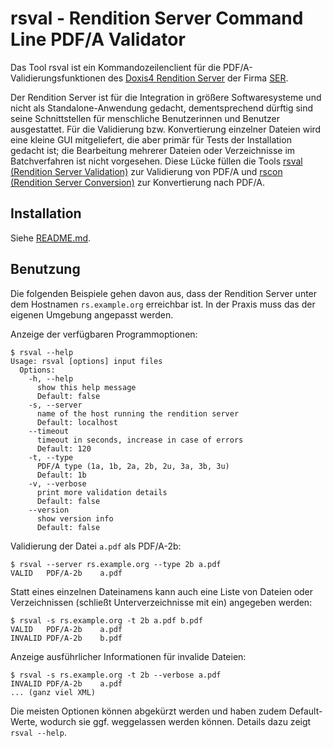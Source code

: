 # rsval - Rendition Server Command Line PDF/A Validator

Das Tool rsval ist ein Kommandozeilenclient für die PDF/A-Validierungsfunktionen
des [Doxis4 Rendition Server][rs] der Firma [SER][ser].

Der Rendition Server ist für die Integration in größere Softwaresysteme und
nicht als Standalone-Anwendung gedacht, dementsprechend dürftig sind seine
Schnittstellen für menschliche Benutzerinnen und Benutzer ausgestattet. Für die
Validierung bzw. Konvertierung einzelner Dateien wird eine kleine GUI
mitgeliefert, die aber primär für Tests der Installation gedacht ist; die
Bearbeitung mehrerer Dateien oder Verzeichnisse im Batchverfahren ist nicht
vorgesehen. Diese Lücke füllen die Tools [rsval (Rendition Server
Validation)][rsval] zur Validierung von PDF/A und [rscon (Rendition Server
Conversion)][rscon] zur Konvertierung nach PDF/A.

[ser]: https://www.sergroup.com/
[rs]: https://web.archive.org/web/20181122130019/http://www.ser-solutions.com/media-library/overview/medien/server-side-format-conversion-doxis4-rendition-server.html
[rsval]: http://example.org/TODO
[rscon]: http://example.org/TODO

## Installation

Siehe [README.md](README.md).

## Benutzung

Die folgenden Beispiele gehen davon aus, dass der Rendition Server unter dem
Hostnamen `rs.example.org` erreichbar ist. In der Praxis muss das der eigenen
Umgebung angepasst werden.

Anzeige der verfügbaren Programmoptionen:

~~~console
$ rsval --help
Usage: rsval [options] input files
  Options:
    -h, --help
      show this help message
      Default: false
    -s, --server
      name of the host running the rendition server
      Default: localhost
    --timeout
      timeout in seconds, increase in case of errors
      Default: 120
    -t, --type
      PDF/A type (1a, 1b, 2a, 2b, 2u, 3a, 3b, 3u)
      Default: 1b
    -v, --verbose
      print more validation details
      Default: false
    --version
      show version info
      Default: false
~~~

Validierung der Datei `a.pdf` als PDF/A-2b:

~~~console
$ rsval --server rs.example.org --type 2b a.pdf
VALID   PDF/A-2b    a.pdf
~~~

Statt eines einzelnen Dateinamens kann auch eine Liste von Dateien oder
Verzeichnissen (schließt Unterverzeichnisse mit ein) angegeben werden:

~~~console
$ rsval -s rs.example.org -t 2b a.pdf b.pdf
VALID   PDF/A-2b    a.pdf
INVALID PDF/A-2b    b.pdf
~~~

Anzeige ausführlicher Informationen für invalide Dateien:

~~~console
$ rsval -s rs.example.org -t 2b --verbose a.pdf
INVALID PDF/A-2b    a.pdf
... (ganz viel XML)
~~~

Die meisten Optionen können abgekürzt werden und haben zudem Default-Werte,
wodurch sie ggf. weggelassen werden können. Details dazu zeigt `rsval --help`.
